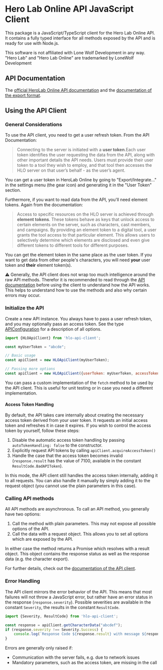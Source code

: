 # Hero Lab Online API JavaScript Client

This package is a JavaScript/TypeScript client for the Hero Lab Online API. It contains a fully typed interface for all methods exposed
by the API and is ready for use with Node.js.

This software is not affiliated with Lone Wolf Development in any way. "Hero Lab" and "Hero Lab Online" are trademarked by LoneWolf Development

## API Documentation

The [official HeroLab Online API documentation](https://docs.herolab.online/HLO-Public-API-Documentation.pdf) and the
[documentation of the export format](https://docs.herolab.online/HLO-Export-Format-Documentation.pdf).

## Using the API Client

### General Considerations

To use the API client, you need to get a user refresh token. From the API Documentation:

> Connecting to the server is initiated with a **user token**.Each user token identifies the user requesting the data from the API, along with 
> other important details the API needs. Users must provide their user token to a tool they wish to employ, and that tool then accesses the HLO
> server on that user’s behalf - as the user’s agent.

You can get a user token in HeroLab Online by going to "Export/Integrate..." in the settings menu (the gear icon) and generating it in the 
"User Token" section.

Furthermore, if you want to read data from the API, you'll need element tokens. Again from the documentation:

> Access to specific resources on the HLO server is achieved through **element tokens**. These tokens behave as keys that unlock access to 
> certain elements on the server, such as characters, cast members, and campaigns. By providing an element token to a digital tool, a user grants
> the tool access to that particular element. This allows users to selectively determine which elements are disclosed and even give different 
> tokens to different tools for different purposes.

You can get the element token in the same place as the user token. If you want to get data from other people's characters, you will need **your**
user token and **their** element token(s).

:warning: Generally, the API client does not wrap too much intelligence around the raw API methods. Therefor it is recommended to read through the
[API documentation](#api-documentation) before using the client to understand how the API works. This helps to understand how to use the methods and
also why certain errors may occur.

### Initialize the API

Create a new API instance. You always have to pass a user refresh token, and you may optionally pass an access token. See the type
[APIConfiguration](https://mdreier.github.io/hlo-api-client/modules.html#apiconfiguration) for a description of all options.

```javascript
import {HLOApiClient} from 'hlo-api-client';

const myUserToken = "abcde";

// Basic usage
const apiClient = new HLOApiClient(myUserToken);

// Passing more options
const apiClient = new HLOApiClient({userToken: myUserToken, accessToken: "xyz", toolName: "My Cool Tool"});
```

You can pass a custom implementation of the `fetch` method to be used by the API client. This is useful for unit testing or in case
you need a different implementation.

#### Access Token Handling

By default, the API takes care internally about creating the necessary access token derived from your user token. It requests an initial
access token and refreshes it in case it expires. If you wish to control the access token by yourself, follow these steps:

1. Disable the automatic access token handling by passing `autoTokenHandling: false` to the constructor.
2. Explicitly request API tokens by calling `apiClient.acquireAccessToken()`
3. Handle the case that the access token becomes invalid (`response.result` has the value of 7100, available in the constant
   `ResultCode.BadAPIToken`).

In this mode, the API client still handles the access token internally, adding it to all requests. You can also handle it manually by
simply adding it to the request object (you cannot use the plain parameters in this case).

### Calling API methods

All API methods are asynchronous. To call an API method, you generally have two options:

1. Call the method with plain parameters. This may not expose all possible options of the API.
2. Call the data with a request object. This allows you to set all options which are exposed by the API.

In either case the method returns a Promise which resolves with a result object. This object contains the response status as well as
the response data (e.g. the character export).

For further details, check out the [documentation of the API client](https://mdreier.github.io/hlo-api-client/).

### Error Handling

The API client mirrors the error behavior of the API. This means that most failures will not throw a JavaScript error, but rather have
an error status in the response (`response.severity`). Possible severities are available in the constant `Severity`, the results in 
the constant `ResultCode`.

```javascript
import {Severity, ResultCode} from 'hlo-api-client';

const response = apiClient.getCharacterData("abcdef");
if (response.severity !== Severity.Success) {
    console.log(`Response Code ${response.result} with message ${response.error}`);
}
```

Errors are generally only raised if:

* Communication with the server fails, e.g. due to network issues
* Mandatory parameters, such as the access token, are missing in the call
